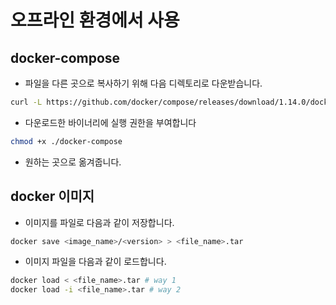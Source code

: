 # 오프라인 환경에서 사용

## docker-compose

- 파일을 다른 곳으로 복사하기 위해 다음 디렉토리로 다운받습니다.

```bash
curl -L https://github.com/docker/compose/releases/download/1.14.0/docker-compose-`uname -s`-`uname -m` > ./docker-compose
```

- 다운로드한 바이너리에 실행 권한을 부여합니다

```bash
chmod +x ./docker-compose
```

- 원하는 곳으로 옮겨줍니다.

## docker 이미지

- 이미지를 파일로 다음과 같이 저장합니다.

```bash
docker save <image_name>/<version> > <file_name>.tar
```

- 이미지 파일을 다음과 같이 로드합니다.

```bash
docker load < <file_name>.tar # way 1
docker load -i <file_name>.tar # way 2
```
